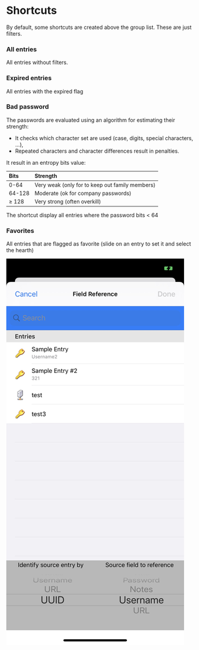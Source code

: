 # Shortcuts

By default, some shortcuts are created above the group list.  These are just filters.

### All entries

All entries without filters.

### Expired entries

All entries with the expired flag

### Bad password

The passwords are evaluated using an algorithm for estimating their strength: 

* It checks which character set are used \(case, digits, special characters, ...\),
* Repeated characters and character differences result in penalties. 

It result in an entropy bits value:

| Bits | Strength |
| :--- | :--- |
| 0-64 | Very weak \(only for to keep out family members\) |
| 64-128 | Moderate \(ok for company passwords\) |
| ≥ 128 | Very strong \(often overkill\) |

The shortcut display all entries where the password bits &lt; 64 

### Favorites

All entries that are flagged as favorite \(slide on an entry to set it and select the hearth\)

![Flag favorite](../../../.gitbook/assets/image%20%286%29.jpeg)

